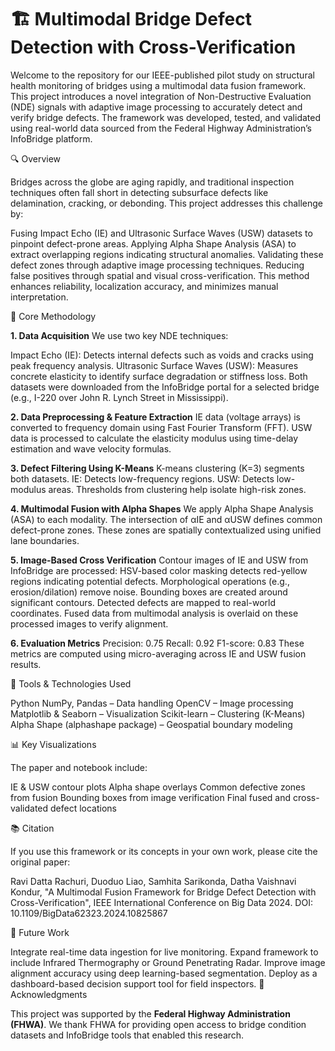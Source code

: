 # 🏗️ Multimodal Bridge Defect Detection with Cross-Verification

Welcome to the repository for our IEEE-published pilot study on structural health monitoring of bridges using a multimodal data fusion framework. This project introduces a novel integration of Non-Destructive Evaluation (NDE) signals with adaptive image processing to accurately detect and verify bridge defects. The framework was developed, tested, and validated using real-world data sourced from the Federal Highway Administration’s InfoBridge platform.

🔍 Overview

Bridges across the globe are aging rapidly, and traditional inspection techniques often fall short in detecting subsurface defects like delamination, cracking, or debonding. This project addresses this challenge by:

Fusing Impact Echo (IE) and Ultrasonic Surface Waves (USW) datasets to pinpoint defect-prone areas.
Applying Alpha Shape Analysis (ASA) to extract overlapping regions indicating structural anomalies.
Validating these defect zones through adaptive image processing techniques.
Reducing false positives through spatial and visual cross-verification.
This method enhances reliability, localization accuracy, and minimizes manual interpretation.

🧠 Core Methodology

**1. Data Acquisition**
We use two key NDE techniques:

Impact Echo (IE): Detects internal defects such as voids and cracks using peak frequency analysis.
Ultrasonic Surface Waves (USW): Measures concrete elasticity to identify surface degradation or stiffness loss.
Both datasets were downloaded from the InfoBridge portal for a selected bridge (e.g., I-220 over John R. Lynch Street in Mississippi).

**2. Data Preprocessing & Feature Extraction**
IE data (voltage arrays) is converted to frequency domain using Fast Fourier Transform (FFT).
USW data is processed to calculate the elasticity modulus using time-delay estimation and wave velocity formulas.

**3. Defect Filtering Using K-Means**
K-means clustering (K=3) segments both datasets.
IE: Detects low-frequency regions.
USW: Detects low-modulus areas.
Thresholds from clustering help isolate high-risk zones.

**4. Multimodal Fusion with Alpha Shapes**
We apply Alpha Shape Analysis (ASA) to each modality.
The intersection of αIE and αUSW defines common defect-prone zones.
These zones are spatially contextualized using unified lane boundaries.

**5. Image-Based Cross Verification**
Contour images of IE and USW from InfoBridge are processed:
HSV-based color masking detects red-yellow regions indicating potential defects.
Morphological operations (e.g., erosion/dilation) remove noise.
Bounding boxes are created around significant contours.
Detected defects are mapped to real-world coordinates.
Fused data from multimodal analysis is overlaid on these processed images to verify alignment.

**6. Evaluation Metrics**
Precision: 0.75
Recall: 0.92
F1-score: 0.83
These metrics are computed using micro-averaging across IE and USW fusion results.

📌 Tools & Technologies Used

Python
NumPy, Pandas – Data handling
OpenCV – Image processing
Matplotlib & Seaborn – Visualization
Scikit-learn – Clustering (K-Means)
Alpha Shape (alphashape package) – Geospatial boundary modeling

📊 Key Visualizations

The paper and notebook include:

IE & USW contour plots
Alpha shape overlays
Common defective zones from fusion
Bounding boxes from image verification
Final fused and cross-validated defect locations

📚 Citation

If you use this framework or its concepts in your own work, please cite the original paper:

Ravi Datta Rachuri, Duoduo Liao, Samhita Sarikonda, Datha Vaishnavi Kondur,
"A Multimodal Fusion Framework for Bridge Defect Detection with Cross-Verification",
IEEE International Conference on Big Data 2024. DOI: 10.1109/BigData62323.2024.10825867

🚀 Future Work

Integrate real-time data ingestion for live monitoring.
Expand framework to include Infrared Thermography or Ground Penetrating Radar.
Improve image alignment accuracy using deep learning-based segmentation.
Deploy as a dashboard-based decision support tool for field inspectors.
🙌 Acknowledgments

This project was supported by the **Federal Highway Administration (FHWA)**. We thank FHWA for providing open access to bridge condition datasets and InfoBridge tools that enabled this research.

